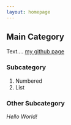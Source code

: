 ```yaml
---
layout: homepage
---
```


## Main Category

Text.... [my github page](https://github.com/GregoryLeMasurier)

### Subcategory

1. Numbered
2. List

### Other Subcategory

_Hello World!_
